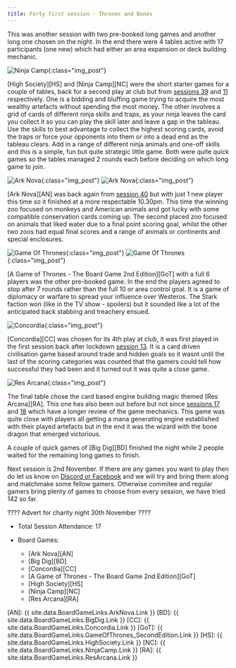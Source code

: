 ```yaml
---
title: Forty first session - Thrones and Bones
---
```


This was another session with two pre-booked long games and another long one chosen on the night. In the end there were 4 tables active with 17 participants (one new) which had either an area expansion or deck building mechanic.

![Ninja Camp](/images/posts/2022_10_19/NinjaCamp01.jpg "Ninja Camp"){:class="img_post"}

[High Society][HS] and [Ninja Camp][NC] were the short starter games for a couple of tables, back for a second play at club but from [sessions 39][39] and [11][11] respectively. One is a bidding and bluffing game trying to acquire the most wealthy artefacts without spending the most money. The other involves a grid of cards of different ninja skills and traps, as your ninja leaves the card you collect it so you can play the skill later and leave a gap in the tableau. Use the skills to best advantage to collect the highest scoring cards, avoid the traps or force your opponents into them or into a dead end as the tableau clears. Add in a range of different ninja animals and one-off skills and this is a simple, fun but quite strategic little game. Both were quite quick games so the tables managed 2 rounds each before deciding on which long game to join.

![Ark Nova](/images/posts/2022_10_19/ArkNova01.jpg "Ark Nova"){:class="img_post"}
![Ark Nova](/images/posts/2022_10_19/ArkNova02.jpg "Ark Nova"){:class="img_post"}

[Ark Nova][AN] was back again from [session 40][40] but with just 1 new player this time so it finished at a more respectable 10.30pm. This time the winning zoo focused on monkeys and American animals and got lucky with some compatible conservation cards coming up. The second placed zoo focused on animals that liked water due to a final point scoring goal, whilst the other two zoos had equal final scores and a range of animals or continents and special enclosures.

![Game Of Thrones](/images/posts/2022_10_19/GameOfThrones01.jpg "Game Of Thrones"){:class="img_post"}
![Game Of Thrones](/images/posts/2022_10_19/GameOfThrones02.jpg "Game Of Thrones"){:class="img_post"}

[A Game of Thrones - The Board Game 2nd Edition][GoT] with a full 6 players was the other pre-booked game. In the end the players agreed to stop after 7 rounds rather than the full 10 or area control goal. It is a game of diplomacy or warfare to spread your influence over Westeros. The Stark faction won (like in the TV show - spoilers) but it sounded like a lot of the anticipated back stabbing and treachery ensued.

![Concordia](/images/posts/2022_10_19/Concordia01.jpg "Concordia"){:class="img_post"}

[Concordia][CC] was chosen for its 4th play at club, it was first played in the first session back after lockdown [session 13][13]. It is a card driven civilisation game based around trade and hidden goals so it wasnt until the last of the scoring categories was counted that the gamers could tell how successful they had been and it turned out it was quite a close game.

![Res Arcana](/images/posts/2022_10_19/ResArcana01.jpg "Res Arcana"){:class="img_post"}

The final table chose the card based engine building magic themed [Res Arcana][RA]. This one has also been out before but not since [sessions 17][17] and [18][18] which have a longer review of the game mechanics. This game was quite close with players all getting a mana generating engine established with their played artefacts but in the end it was the wizard with the bone dragon that emerged victorious.

A couple of quick games of [Big Dig][BD] finished the night while 2 people waited for the remaining long games to finish.

Next session is 2nd November. If there are any games you want to play then do let us know on [Discord or Facebook][Contact] and we will try and bring them along and matchmake some fellow gamers. Otherwise commitee and regular gamers bring plenty of games to choose from every session, we have tried 142 so far. 

???? Advert for charity night 30th November ????

* Total Session Attendance: 17
* Board Games:

	 * [Ark Nova][AN]
	 * [Big Dig][BD]
	 * [Concordia][CC]
	 * [A Game of Thrones - The Board Game 2nd Edition][GoT]
	 * [High Society][HS]
	 * [Ninja Camp][NC]
	 * [Res Arcana][RA]
	 

[AN]: {{ site.data.BoardGameLinks.ArkNova.Link }}
[BD]: {{ site.data.BoardGameLinks.BigDig.Link }}
[CC]: {{ site.data.BoardGameLinks.Concordia.Link }}
[GoT]: {{ site.data.BoardGameLinks.GameOfThrones_SecondEdition.Link }}
[HS]: {{ site.data.BoardGameLinks.HighSociety.Link }}
[NC]: {{ site.data.BoardGameLinks.NinjaCamp.Link }}
[RA]: {{ site.data.BoardGameLinks.ResArcana.Link }}

[11]: /2020/02/26/eleventh-session.html
[13]: /2021/08/25/thirteenth-session.html
[17]: /2021/10/20/seventeenth-session.html
[18]: /2021/11/03/eighteenth-session.html
[39]: /2022/09/21/thirtyninth-session.html
[40]: /2022/10/05/fortieth-session.html

[Contact]: /Contact.html
